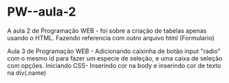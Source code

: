 # PW--aula-2

A aula 2 de Programação WEB - foi sobre a criação de tabelas apenas usando o HTML.
Fazendo referencia com outro arquivo html (Formulario)

Aula 3 de Programação WEB - Adicionando caixinha de botão input "radio" com o mesmo id para fazer um especie de seleção, e uma caixa de seleção com opções.
    Iniciando CSS- Inserindo cor na body e inserindo cor de texto na div(.name)
